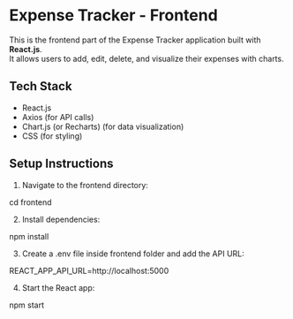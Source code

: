 # Expense Tracker - Frontend

This is the frontend part of the Expense Tracker application built with **React.js**.  
It allows users to add, edit, delete, and visualize their expenses with charts.

## Tech Stack
- React.js
- Axios (for API calls)
- Chart.js (or Recharts) (for data visualization)
- CSS (for styling)

## Setup Instructions

1. Navigate to the frontend directory:

cd frontend

2. Install dependencies:

npm install

3. Create a .env file inside frontend folder and add the API URL:

REACT_APP_API_URL=http://localhost:5000

4. Start the React app:

npm start



